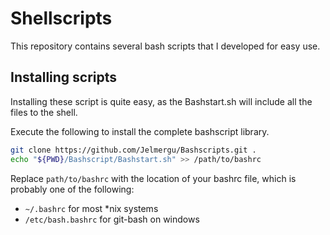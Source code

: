 # Shellscripts

This repository contains several bash scripts that I developed for easy use.

## Installing scripts
Installing these script is quite easy, as the Bashstart.sh will include all the files to the shell.

Execute the following to install the complete bashscript library.
``` bash
git clone https://github.com/Jelmergu/Bashscripts.git .
echo "${PWD}/Bashscript/Bashstart.sh" >> /path/to/bashrc
```
Replace `path/to/bashrc` with the location of your bashrc file, which is probably one of the following:
- `~/.bashrc` for most *nix systems
- `/etc/bash.bashrc` for git-bash on windows
